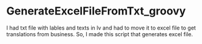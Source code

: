 # GenerateExcelFileFromTxt_groovy
I had txt file with lables and texts in lv and had to move it to excel file to get translations from business. So, I made this script that generates excel file. 
